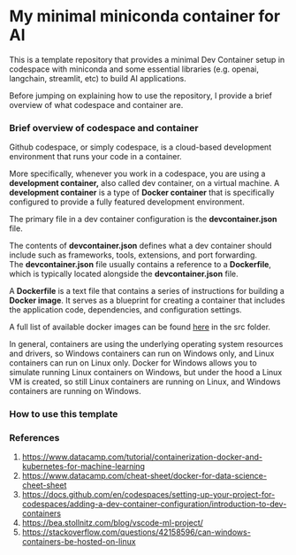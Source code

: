 

# My minimal miniconda container for AI

This is a template repository that provides a minimal Dev Container setup in codespace with miniconda and some essential libraries (e.g. openai, langchain, streamlit, etc) to build AI applications.  

Before jumping on explaining how to use the repository, I provide a brief overview of what codespace and container are.


### Brief overview of codespace and container

Github codespace, or simply codespace, is a cloud-based development environment that runs your code in a container.

More specifically, whenever you work in a codespace, you are using a **development container,** also called dev container, on a virtual machine. A **development container** is a type of **Docker container** that is specifically configured to provide a fully featured development environment. 

The primary file in a dev container configuration is the **devcontainer.json** file.

The contents of **devcontainer.json** defines what a dev container should include such as frameworks, tools, extensions, and port forwarding. The **devcontainer.json** file usually contains a reference to a **Dockerfile**, which is typically located alongside the **devcontainer.json** file. 

A **Dockerfile** is a text file that contains a series of instructions for building a **Docker image**. It serves as a blueprint for creating a container that includes the application code, dependencies, and configuration settings. 

A full list of available docker images can be found [here](https://github.com/devcontainers/images/tree/main) in the src folder.

In general, containers are using the underlying operating system resources and drivers, so Windows containers can run on Windows only, and Linux containers can run on Linux only. Docker for Windows allows you to simulate running Linux containers on Windows, but under the hood a Linux VM is created, so still Linux containers are running on Linux, and Windows containers are running on Windows. 

### How to use this template


### References
1. https://www.datacamp.com/tutorial/containerization-docker-and-kubernetes-for-machine-learning
2. https://www.datacamp.com/cheat-sheet/docker-for-data-science-cheet-sheet
3. https://docs.github.com/en/codespaces/setting-up-your-project-for-codespaces/adding-a-dev-container-configuration/introduction-to-dev-containers
4. https://bea.stollnitz.com/blog/vscode-ml-project/
5. https://stackoverflow.com/questions/42158596/can-windows-containers-be-hosted-on-linux